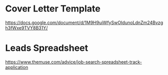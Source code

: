 # Cover Letter Template

https://docs.google.com/document/d/1M9H9uiWfySwOIdunoLdnZm24Bvzgh3fWxe9TVY8B31Y/

# Leads Spreadsheet

https://www.themuse.com/advice/job-search-spreadsheet-track-application
